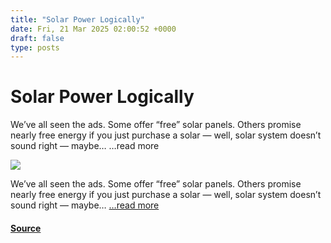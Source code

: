 ```yaml
---
title: "Solar Power Logically"
date: Fri, 21 Mar 2025 02:00:52 +0000
draft: false
type: posts
---
```

# Solar Power Logically





We&#8217;ve all seen the ads. Some offer &#8220;free&#8221; solar panels. Others promise nearly free energy if you just purchase a solar &#8212; well, solar system doesn&#8217;t sound right &#8212; maybe&#8230; &#8230;read more

![](https://hackaday.com/wp-content/uploads/2025/03/solar.png?w=800)

We’ve all seen the ads. Some offer “free” solar panels. Others promise nearly free energy if you just purchase a solar — well, solar system doesn’t sound right — maybe… […read more](https://hackaday.com/2025/03/20/solar-power-logically/)

#### [Source](https://hackaday.com/2025/03/20/solar-power-logically/)


